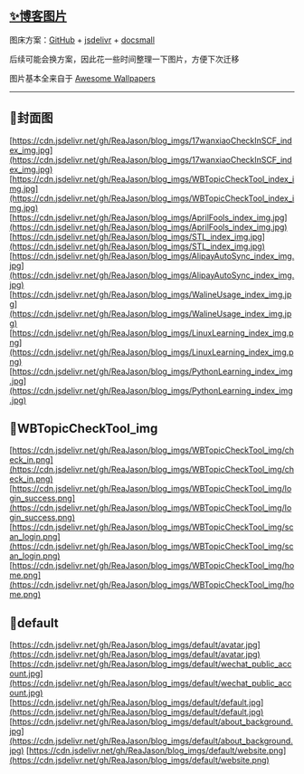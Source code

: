 ## [✨博客图片](https://reajason.top/) 

图床方案：[GitHub](https://github.com/) + [jsdelivr](https://www.jsdelivr.com/) + [docsmall](https://docsmall.com/)

后续可能会换方案，因此花一些时间整理一下图片，方便下次迁移

图片基本全来自于 [Awesome Wallpapers](https://wallhaven.cc/)

-----
## 🌈封面图

[https://cdn.jsdelivr.net/gh/ReaJason/blog_imgs/17wanxiaoCheckInSCF_index_img.jpg](https://cdn.jsdelivr.net/gh/ReaJason/blog_imgs/17wanxiaoCheckInSCF_index_img.jpg)
[https://cdn.jsdelivr.net/gh/ReaJason/blog_imgs/WBTopicCheckTool_index_img.jpg](https://cdn.jsdelivr.net/gh/ReaJason/blog_imgs/WBTopicCheckTool_index_img.jpg)
[https://cdn.jsdelivr.net/gh/ReaJason/blog_imgs/AprilFools_index_img.jpg](https://cdn.jsdelivr.net/gh/ReaJason/blog_imgs/AprilFools_index_img.jpg)
[https://cdn.jsdelivr.net/gh/ReaJason/blog_imgs/STL_index_img.jpg](https://cdn.jsdelivr.net/gh/ReaJason/blog_imgs/STL_index_img.jpg)
[https://cdn.jsdelivr.net/gh/ReaJason/blog_imgs/AlipayAutoSync_index_img.jpg](https://cdn.jsdelivr.net/gh/ReaJason/blog_imgs/AlipayAutoSync_index_img.jpg)
[https://cdn.jsdelivr.net/gh/ReaJason/blog_imgs/WalineUsage_index_img.jpg](https://cdn.jsdelivr.net/gh/ReaJason/blog_imgs/WalineUsage_index_img.jpg)
[https://cdn.jsdelivr.net/gh/ReaJason/blog_imgs/LinuxLearning_index_img.png](https://cdn.jsdelivr.net/gh/ReaJason/blog_imgs/LinuxLearning_index_img.png)
[https://cdn.jsdelivr.net/gh/ReaJason/blog_imgs/PythonLearning_index_img.jpg](https://cdn.jsdelivr.net/gh/ReaJason/blog_imgs/PythonLearning_index_img.jpg)
## 🐶WBTopicCheckTool_img
[https://cdn.jsdelivr.net/gh/ReaJason/blog_imgs/WBTopicCheckTool_img/check_in.png](https://cdn.jsdelivr.net/gh/ReaJason/blog_imgs/WBTopicCheckTool_img/check_in.png)
[https://cdn.jsdelivr.net/gh/ReaJason/blog_imgs/WBTopicCheckTool_img/login_success.png](https://cdn.jsdelivr.net/gh/ReaJason/blog_imgs/WBTopicCheckTool_img/login_success.png)
[https://cdn.jsdelivr.net/gh/ReaJason/blog_imgs/WBTopicCheckTool_img/scan_login.png](https://cdn.jsdelivr.net/gh/ReaJason/blog_imgs/WBTopicCheckTool_img/scan_login.png)
[https://cdn.jsdelivr.net/gh/ReaJason/blog_imgs/WBTopicCheckTool_img/home.png](https://cdn.jsdelivr.net/gh/ReaJason/blog_imgs/WBTopicCheckTool_img/home.png)
## 🦄default
[https://cdn.jsdelivr.net/gh/ReaJason/blog_imgs/default/avatar.jpg](https://cdn.jsdelivr.net/gh/ReaJason/blog_imgs/default/avatar.jpg)
[https://cdn.jsdelivr.net/gh/ReaJason/blog_imgs/default/wechat_public_account.jpg](https://cdn.jsdelivr.net/gh/ReaJason/blog_imgs/default/wechat_public_account.jpg)
[https://cdn.jsdelivr.net/gh/ReaJason/blog_imgs/default/default.jpg](https://cdn.jsdelivr.net/gh/ReaJason/blog_imgs/default/default.jpg)
[https://cdn.jsdelivr.net/gh/ReaJason/blog_imgs/default/about_background.jpg](https://cdn.jsdelivr.net/gh/ReaJason/blog_imgs/default/about_background.jpg)
[https://cdn.jsdelivr.net/gh/ReaJason/blog_imgs/default/website.png](https://cdn.jsdelivr.net/gh/ReaJason/blog_imgs/default/website.png)
